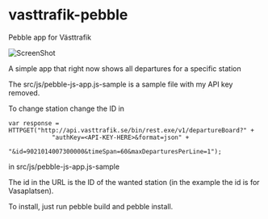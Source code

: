 vasttrafik-pebble
=================

Pebble app for Västtrafik


![ScreenShot](/images/screenshot.png)

A simple app that right now shows all departures for a specific station

The src/js/pebble-js-app.js-sample is a sample file with my API key removed.

To change station change the ID in
```
var response = HTTPGET("http://api.vasttrafik.se/bin/rest.exe/v1/departureBoard?" +
            "authKey=<API-KEY-HERE>&format=json" +
            "&id=9021014007300000&timeSpan=60&maxDeparturesPerLine=1");
```
in src/js/pebble-js-app.js-sample

The id in the URL is the ID of the wanted station (in the example the id is for Vasaplatsen).

To install, just run pebble build and pebble install.